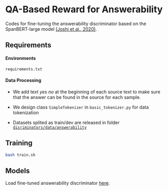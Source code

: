 # QA-Based Reward for Answerability

Codes for fine-tuning the answerability discriminator based on the SpanBERT-large model [(Joshi et al., 2020)](https://github.com/facebookresearch/SpanBERT). 

## Requirements

#### Environments

`requirements.txt`

#### Data Processing

* We add text _yes no_ at the beginning of each source text to make sure that the answer can be found in the source for each sample.

* We design class `SimpleTokenizer` in `basic_tokenizer.py` for data tokenization

* Datasets splited as train/dev are released in folder [`disriminators/data/answerability`]()

## Training

```bash
bash train.sh
```

## Models

Load fine-tuned answerability discriminator [here]().